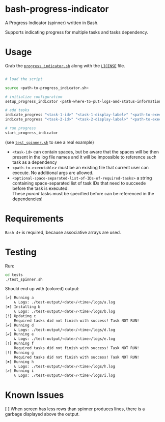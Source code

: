 # bash-progress-indicator
A Progress Indicator (spinner) written in Bash.

Supports indicating progress for multiple tasks and tasks dependency.

# Usage

Grab the [`progress_indicator.sh`](./progress_indicator.sh) along with the [`LICENSE`](./LICENSE) file.

```bash

# load the script

source <path-to-progress_indicator.sh>

# initialize configuration
setup_progress_indicator <path-where-to-put-logs-and-status-information>

# add tasks
indicate_progress "<task-1-id>" "<task-1-display-label>" "<path-to-executable>" "<optional-space-separated-list-of-IDs-of-required-tasks>"
indicate_progress "<task-2-id>" "<task-2-display-label>" "<path-to-executable>" "<optional-space-separated-list-of-IDs-of-required-tasks>"

# run progress
start_progress_indicator
```

(see [`test_spinner.sh`](tests/test_spinner.sh) to see a real example)

* `<task-id>` can contain spaces, but be aware that the spaces will be then present in the log file names and it will be impossible to reference such task as a dependency
* `<path-to-executable`> must be an existing file that current user can execute. No additional args are allowed.
* `<optional-space-separated-list-of-IDs-of-required-tasks>` a string containing space-separated list of task IDs that need to succeede before the task is executed. \
These _parent_ tasks must be specified before can be referenced in the dependencies!

# Requirements

`Bash 4+` is required, because associative arrays are used.

# Testing

Run:

```bash
cd tests
./test_spinner.sh
```

Should end up with (colored) output:

```bash
[✔] Running a
    ↳ Logs: ./test-output/<date>/<time>/logs/a.log
[✖] Installing b
    ↳ Logs: ./test-output/<date>/<time>/logs/b.log
[!] Updating c
    Required tasks did not finish with success! Task NOT RUN!
[✔] Running d
    ↳ Logs: ./test-output/<date>/<time>/logs/d.log
[✔] Running e
    ↳ Logs: ./test-output/<date>/<time>/logs/e.log
[!] Running f
    Required tasks did not finish with success! Task NOT RUN!
[!] Running g
    Required tasks did not finish with success! Task NOT RUN!
[✖] Running h
    ↳ Logs: ./test-output/<date>/<time>/logs/h.log
[✔] Running i
    ↳ Logs: ./test-output/<date>/<time>/logs/i.log
```

# Known Issues

[ ] When screen has less rows than spinner produces lines, there is a garbage displayed above the output.